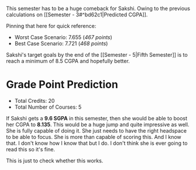 This semester has to be a huge comeback for Sakshi. Owing to the previous calculations on [[Semester - 3#^bd62c1|Predicted CGPA]]. 

Pinning that here for quick reference:
- Worst Case Scenario: 7.655 (*467 points*)
- Best Case Scenario: 7.721 (*468 points*)

Sakshi's target goals by the end of the [[Semester - 5|Fifth Semester]] is to reach a minimum of 8.5 CGPA and hopefully better.
# Grade Point Prediction
- Total Credits: 20 
- Total Number of Courses: 5 

If Sakshi gets a **9.6 SGPA** in this semester, then she would be able to boost her CGPA to **8.135**. This would be a huge jump and quite impressive as well. She is fully capable of doing it. She just needs to have the right headspace to be able to focus. She is more than capable of scoring this. And I know that. I don't know how I know that but I do. I don't think she is ever going to read this so it's fine. 

This is just to check whether this works.